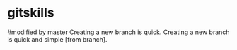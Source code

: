 # gitskills
#modified by master
Creating a new branch is quick.
Creating a new branch is quick and simple [from branch].
